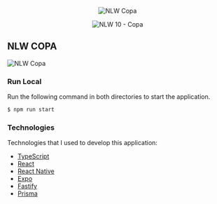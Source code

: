 <p align="center">
  <img alt="NLW Copa" src=".web/source/assets/logo.svg" />
</p>

<p align="center">
  <img src="https://img.shields.io/static/v1?label=NLW&message=10&color=F7DD43&labelColor=202024" alt="NLW 10 - Copa" />  
</p>

## NLW COPA

<img alt="NLW Copa" src=".web/public/NLWCopa.png" />

### Run Local

Run the following command in both directories to start the application.

```bash
$ npm run start
```

### Technologies

<p>Technologies that I used to develop this application:<p>

- [TypeScript](https://www.typescriptlang.org/)
- [React](https://reactjs.org/)
- [React Native](https://reactnative.dev/)
- [Expo](https://expo.dev/)
- [Fastify](https://www.fastify.io/)
- [Prisma](https://www.prisma.io/)
